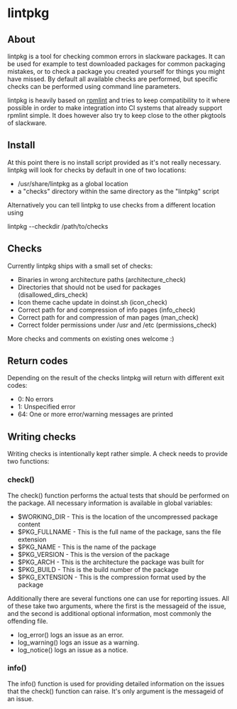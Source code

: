 # lintpkg

## About

lintpkg is a tool for checking common errors in slackware packages. It can be
used for example to test downloaded packages for common packaging mistakes, or
to check a package you created yourself for things you might have missed. By
default all available checks are performed, but specific checks can be performed
using command line parameters.

lintpkg is heavily based on [rpmlint](http://sourceforge.net/projects/rpmlint/)
and tries to keep compatibility to it where possible in order to make integration
into CI systems that already support rpmlint simple. It does however also try
to keep close to the other pkgtools of slackware.

## Install

At this point there is no install script provided as it's not really necessary.
lintpkg will look for checks by default in one of two locations:

- /usr/share/lintpkg as a global location
- a "checks" directory within the same directory as the "lintpkg" script

Alternatively you can tell lintpkg to use checks from a different location using

lintpkg --checkdir /path/to/checks

## Checks

Currently lintpkg ships with a small set of checks:

- Binaries in wrong architecture paths (architecture_check)
- Directories that should not be used for packages (disallowed_dirs_check)
- Icon theme cache update in doinst.sh (icon_check)
- Correct path for and compression of info pages (info_check)
- Correct path for and compression of man pages (man_check)
- Correct folder permissions under /usr and /etc (permissions_check)

More checks and comments on existing ones welcome :)

## Return codes

Depending on the result of the checks lintpkg will return with different
exit codes:

- 0:  No errors
- 1:  Unspecified error
- 64: One or more error/warning messages are printed

## Writing checks

Writing checks is intentionally kept rather simple. A check needs to provide
two functions:

### check()

The check() function performs the actual tests that should be performed on
the package. All necessary information is available in global variables:

- $WORKING_DIR   - This is the location of the uncompressed package content
- $PKG_FULLNAME  - This is the full name of the package, sans the file extension
- $PKG_NAME      - This is the name of the package
- $PKG_VERSION   - This is the version of the package
- $PKG_ARCH      - This is the architecture the package was built for
- $PKG_BUILD     - This is the build number of the package
- $PKG_EXTENSION - This is the compression format used by the package

Additionally there are several functions one can use for reporting issues. All of
these take two arguments, where the first is the messageid of the issue, and the
second is additional optional information, most commonly the offending file.

- log_error() logs an issue as an error.
- log_warning() logs an issue as a warning.
- log_notice() logs an issue as a notice.

### info()

The info() function is used for providing detailed information on the issues that
the check() function can raise. It's only argument is the messageid of an issue.
